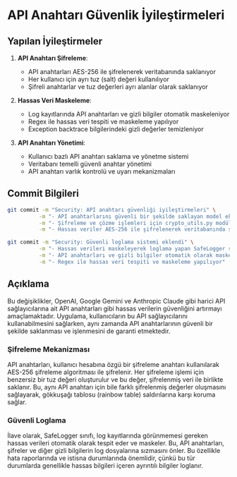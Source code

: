 # API Anahtarı Güvenlik İyileştirmeleri

## Yapılan İyileştirmeler

1. **API Anahtarı Şifreleme**:
   - API anahtarları AES-256 ile şifrelenerek veritabanında saklanıyor
   - Her kullanıcı için ayrı tuz (salt) değeri kullanılıyor
   - Şifreli anahtarlar ve tuz değerleri ayrı alanlar olarak saklanıyor

2. **Hassas Veri Maskeleme**:
   - Log kayıtlarında API anahtarları ve gizli bilgiler otomatik maskeleniyor
   - Regex ile hassas veri tespiti ve maskeleme yapılıyor
   - Exception backtrace bilgilerindeki gizli değerler temizleniyor

3. **API Anahtarı Yönetimi**:
   - Kullanıcı bazlı API anahtarı saklama ve yönetme sistemi
   - Veritabanı temelli güvenli anahtar yönetimi
   - API anahtarı varlık kontrolü ve uyarı mekanizmaları

## Commit Bilgileri

```bash
git commit -m "Security: API anahtarı güvenliği iyileştirmeleri" \
          -m "- API anahtarlarını güvenli bir şekilde saklayan model eklendi" \
          -m "- Şifreleme ve çözme işlemleri için crypto_utils.py modülü eklendi" \
          -m "- Hassas veriler AES-256 ile şifrelenerek veritabanında saklanıyor"
```

```bash
git commit -m "Security: Güvenli loglama sistemi eklendi" \
          -m "- Hassas verileri maskeleyerek loglama yapan SafeLogger sınıfı eklendi" \
          -m "- API anahtarları ve gizli bilgiler otomatik olarak maskeleniyor" \
          -m "- Regex ile hassas veri tespiti ve maskeleme yapılıyor"
```

## Açıklama

Bu değişiklikler, OpenAI, Google Gemini ve Anthropic Claude gibi harici API sağlayıcılarına ait API anahtarları gibi hassas verilerin güvenliğini artırmayı amaçlamaktadır. Uygulama, kullanıcıların bu API sağlayıcılarını kullanabilmesini sağlarken, aynı zamanda API anahtarlarının güvenli bir şekilde saklanması ve işlenmesini de garanti etmektedir.

### Şifreleme Mekanizması

API anahtarları, kullanıcı hesabına özgü bir şifreleme anahtarı kullanılarak AES-256 şifreleme algoritması ile şifrelenir. Her şifreleme işlemi için benzersiz bir tuz değeri oluşturulur ve bu değer, şifrelenmiş veri ile birlikte saklanır. Bu, aynı API anahtarı için bile farklı şifrelenmiş değerler oluşmasını sağlayarak, gökkuşağı tablosu (rainbow table) saldırılarına karşı koruma sağlar.

### Güvenli Loglama

İlave olarak, SafeLogger sınıfı, log kayıtlarında görünmemesi gereken hassas verileri otomatik olarak tespit eder ve maskeler. Bu, API anahtarları, şifreler ve diğer gizli bilgilerin log dosyalarına sızmasını önler. Bu özellikle hata raporlarında ve istisna durumlarında önemlidir, çünkü bu tür durumlarda genellikle hassas bilgileri içeren ayrıntılı bilgiler loglanır. 